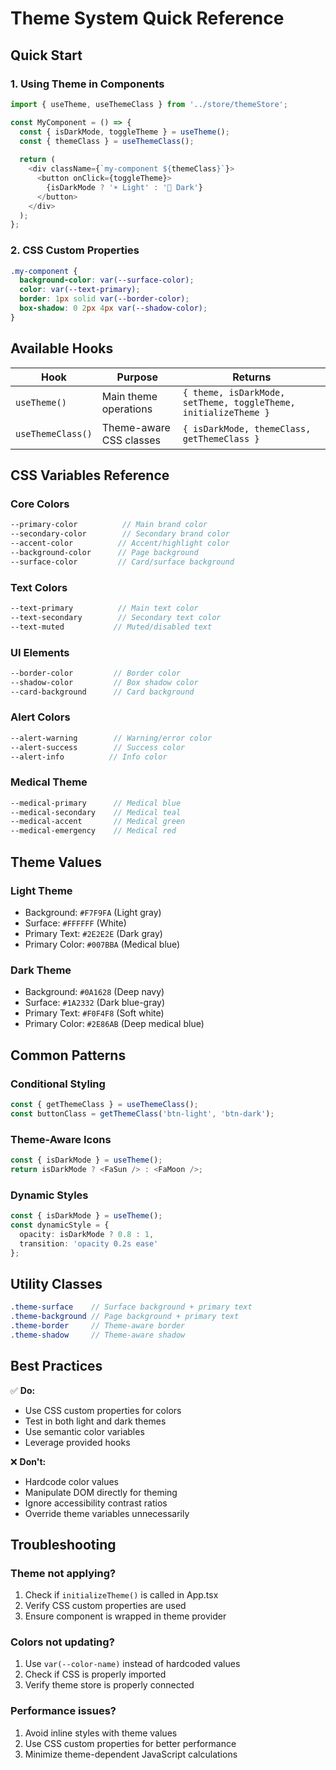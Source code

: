 # Theme System Quick Reference

## Quick Start

### 1. Using Theme in Components

```typescript
import { useTheme, useThemeClass } from '../store/themeStore';

const MyComponent = () => {
  const { isDarkMode, toggleTheme } = useTheme();
  const { themeClass } = useThemeClass();
  
  return (
    <div className={`my-component ${themeClass}`}>
      <button onClick={toggleTheme}>
        {isDarkMode ? '☀️ Light' : '🌙 Dark'}
      </button>
    </div>
  );
};
```

### 2. CSS Custom Properties

```scss
.my-component {
  background-color: var(--surface-color);
  color: var(--text-primary);
  border: 1px solid var(--border-color);
  box-shadow: 0 2px 4px var(--shadow-color);
}
```

## Available Hooks

| Hook | Purpose | Returns |
|------|---------|---------|
| `useTheme()` | Main theme operations | `{ theme, isDarkMode, setTheme, toggleTheme, initializeTheme }` |
| `useThemeClass()` | Theme-aware CSS classes | `{ isDarkMode, themeClass, getThemeClass }` |

## CSS Variables Reference

### Core Colors
```scss
--primary-color          // Main brand color
--secondary-color        // Secondary brand color  
--accent-color          // Accent/highlight color
--background-color      // Page background
--surface-color         // Card/surface background
```

### Text Colors
```scss
--text-primary          // Main text color
--text-secondary        // Secondary text color
--text-muted           // Muted/disabled text
```

### UI Elements
```scss
--border-color         // Border color
--shadow-color         // Box shadow color
--card-background      // Card background
```

### Alert Colors
```scss
--alert-warning        // Warning/error color
--alert-success        // Success color
--alert-info          // Info color
```

### Medical Theme
```scss
--medical-primary      // Medical blue
--medical-secondary    // Medical teal
--medical-accent       // Medical green
--medical-emergency    // Medical red
```

## Theme Values

### Light Theme
- Background: `#F7F9FA` (Light gray)
- Surface: `#FFFFFF` (White)
- Primary Text: `#2E2E2E` (Dark gray)
- Primary Color: `#007BBA` (Medical blue)

### Dark Theme
- Background: `#0A1628` (Deep navy)
- Surface: `#1A2332` (Dark blue-gray)
- Primary Text: `#F0F4F8` (Soft white)
- Primary Color: `#2E86AB` (Deep medical blue)

## Common Patterns

### Conditional Styling
```typescript
const { getThemeClass } = useThemeClass();
const buttonClass = getThemeClass('btn-light', 'btn-dark');
```

### Theme-Aware Icons
```typescript
const { isDarkMode } = useTheme();
return isDarkMode ? <FaSun /> : <FaMoon />;
```

### Dynamic Styles
```typescript
const { isDarkMode } = useTheme();
const dynamicStyle = {
  opacity: isDarkMode ? 0.8 : 1,
  transition: 'opacity 0.2s ease'
};
```

## Utility Classes

```scss
.theme-surface    // Surface background + primary text
.theme-background // Page background + primary text  
.theme-border     // Theme-aware border
.theme-shadow     // Theme-aware shadow
```

## Best Practices

✅ **Do:**
- Use CSS custom properties for colors
- Test in both light and dark themes
- Use semantic color variables
- Leverage provided hooks

❌ **Don't:**
- Hardcode color values
- Manipulate DOM directly for theming
- Ignore accessibility contrast ratios
- Override theme variables unnecessarily

## Troubleshooting

### Theme not applying?
1. Check if `initializeTheme()` is called in App.tsx
2. Verify CSS custom properties are used
3. Ensure component is wrapped in theme provider

### Colors not updating?
1. Use `var(--color-name)` instead of hardcoded values
2. Check if CSS is properly imported
3. Verify theme store is properly connected

### Performance issues?
1. Avoid inline styles with theme values
2. Use CSS custom properties for better performance
3. Minimize theme-dependent JavaScript calculations